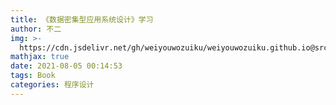 ```yaml
---
title: 《数据密集型应用系统设计》学习
author: 不二
img: >-
  https://cdn.jsdelivr.net/gh/weiyouwozuiku/weiyouwozuiku.github.io@src/source/_posts/PageImg/数据密集型应用系统设计.jpeg
mathjax: true
date: 2021-08-05 00:14:53
tags: Book
categories: 程序设计
---
```


